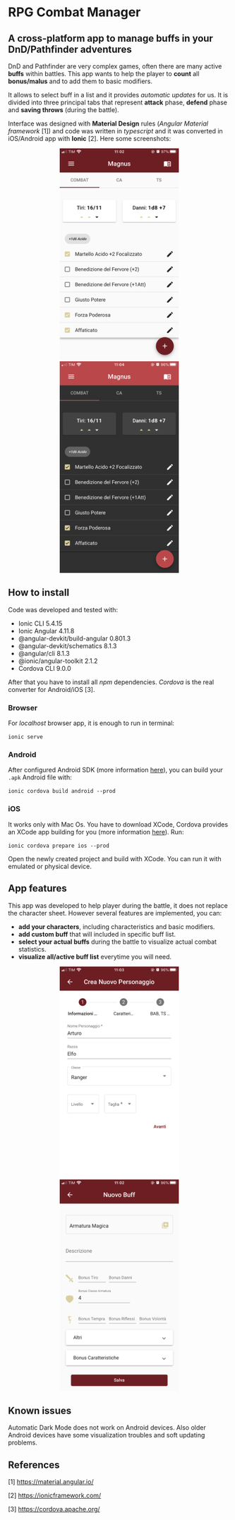 # RPG Combat Manager

## A cross-platform app to manage buffs in your DnD/Pathfinder adventures

DnD and Pathfinder are very complex games, often there are many active **buffs** within battles.
This app wants to help the player to **count** all **bonus/malus** and to add them to basic modifiers.

It allows to select buff in a list and it provides _automatic updates_ for us.
It is divided into three principal tabs that represent **attack** phase, **defend** phase and **saving throws** 
(during the battle).

Interface was designed with **Material Design** rules (_Angular Material framework_ [1]) and code was written in _typescript_ 
and it was converted in iOS/Android app with **Ionic** [2]. Here some screenshots:

<div>
<p align="center">
<img src="demo/principale.png" width=auto height=480px>
<img src="demo/principale_dark.png" width=auto height=480px>
</p>
<div/>

## How to install
Code was developed and tested with:
- Ionic CLI 5.4.15
- Ionic Angular 4.11.8
- @angular-devkit/build-angular 0.801.3
- @angular-devkit/schematics 8.1.3
- @angular/cli 8.1.3
- @ionic/angular-toolkit 2.1.2
- Cordova CLI 9.0.0

After that you have to install all _npm_ dependencies. _Cordova_ is the real converter for Android/iOS [3].

### Browser
For *localhost* browser app, it is enough to run in terminal:
```
ionic serve
```

### Android
After configured Android SDK (more information <a href="https://ionicframework.com/docs/installation/android">here</a>),
you can build your `.apk` Android file with:
```
ionic cordova build android --prod
```

### iOS
It works only with Mac Os. You have to download XCode, Cordova provides an XCode app building for you
(more information <a href="https://ionicframework.com/docs/installation/ios">here</a>).
Run:
```
ionic cordova prepare ios --prod 
```
Open the newly created project and build with XCode. You can run it with emulated or physical device.


## App features
This app was developed to help player during the battle, it does not replace the character sheet. However several features
are implemented, you can:

- **add your characters**, including characteristics and basic modifiers.
- **add custom buff** that will included in specific buff list.
- **select your actual buffs** during the battle to visualize actual combat statistics. 
- **visualize all/active buff list** everytime you will need.

<div>
<p align="center">
<img src="demo/add_character1.png" width=auto height=480px>
<img src="demo/add_buff.png" width=auto height=480px>
</p>
<div/>

## Known issues
Automatic Dark Mode does not work on Android devices. Also older Android devices have some visualization troubles and 
soft updating problems.

## References

[1] https://material.angular.io/

[2] https://ionicframework.com/

[3] https://cordova.apache.org/
